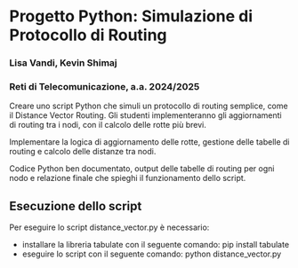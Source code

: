 # Progetto Python: Simulazione di Protocollo di Routing

### Lisa Vandi, Kevin Shimaj
### Reti di Telecomunicazione, a.a. 2024/2025

Creare uno script Python che simuli un protocollo di routing semplice, come il Distance Vector Routing. Gli studenti implementeranno gli aggiornamenti di routing tra i nodi, con il calcolo delle rotte più brevi.

Implementare la logica di aggiornamento delle rotte, gestione delle tabelle di routing e calcolo delle distanze tra nodi.
 
Codice Python ben documentato, output delle tabelle di routing per ogni nodo e relazione finale che spieghi il funzionamento dello script.

## Esecuzione dello script
Per eseguire lo script distance_vector.py è necessario: 
- installare la libreria tabulate con il seguente comando:  pip install tabulate
- eseguire lo script con il seguente comando:  python distance_vector.py 